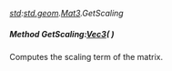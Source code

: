 _[std](../../modules/std/std-module.md):[std.geom](../../modules/std/std-geom.md).[Mat3<T>](../../modules/std/std-geom-mat3.md).GetScaling_
##### Method GetScaling:[Vec3](../../modules/std/std-geom-vec3.md)<T>(  )
Computes the scaling term of the matrix.
